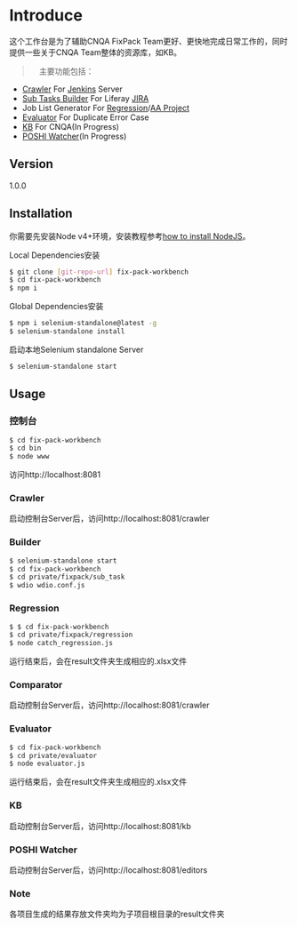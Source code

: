 # Introduce
这个工作台是为了辅助CNQA FixPack Team更好、更快地完成日常工作的，同时提供一些关于CNQA Team整体的资源库，如KB。
>　主要功能包括：
  - [Crawler](#crawler) For [Jenkins] Server
  - [Sub Tasks Builder](#builder) For Liferay [JIRA]
  - Job List Generator For [Regression](#regression)/[AA Project](#comparator)
  - [Evaluator](#evaluator) For Duplicate Error Case
  - [KB](#kb) For CNQA(In Progress)
  - [POSHI Watcher](#poshi--Wacher)(In Progress)

## Version
1.0.0

## Installation

你需要先安装Node v4+环境，安装教程参考[how to install NodeJS]。

Local Dependencies安装
```sh
$ git clone [git-repo-url] fix-pack-workbench
$ cd fix-pack-workbench
$ npm i
```
Global Dependencies安装
```sh
$ npm i selenium-standalone@latest -g
$ selenium-standalone install
```
启动本地Selenium standalone Server
```sh
$ selenium-standalone start
```

## Usage
### 控制台
```sh
$ cd fix-pack-workbench
$ cd bin
$ node www
```
访问http://localhost:8081

### Crawler
启动控制台Server后，访问http://localhost:8081/crawler

### Builder
```sh
$ selenium-standalone start
$ cd fix-pack-workbench
$ cd private/fixpack/sub_task
$ wdio wdio.conf.js
```

### Regression
```sh
$ $ cd fix-pack-workbench
$ cd private/fixpack/regression
$ node catch_regression.js
```
运行结束后，会在result文件夹生成相应的.xlsx文件

### Comparator
启动控制台Server后，访问http://localhost:8081/crawler

### Evaluator
```sh
$ cd fix-pack-workbench
$ cd private/evaluator
$ node evaluator.js
```
运行结束后，会在result文件夹生成相应的.xlsx文件

### KB
启动控制台Server后，访问http://localhost:8081/kb

### POSHI Watcher
启动控制台Server后，访问http://localhost:8081/editors

### Note
各项目生成的结果存放文件夹均为子项目根目录的result文件夹


   [Jenkins]: <https://test.liferay.com/8/>
   [JIRA]: <https://issues.liferay.com/secure/Dashboard.jspa>
   [git-repo-url]: <https://github.com/haoliangwu/FixPack-Workbench>
   [how to install NodeJS]:<https://nodejs.org/en/>


